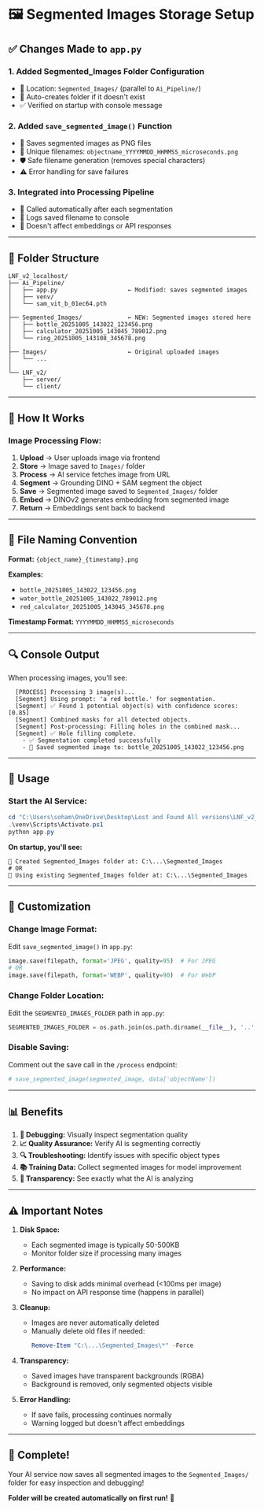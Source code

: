# 🖼️ Segmented Images Storage Setup

## ✅ Changes Made to `app.py`

### **1. Added Segmented_Images Folder Configuration**
   - 📁 Location: `Segmented_Images/` (parallel to `Ai_Pipeline/`)
   - 🔄 Auto-creates folder if it doesn't exist
   - ✅ Verified on startup with console message

### **2. Added `save_segmented_image()` Function**
   - 💾 Saves segmented images as PNG files
   - 🎯 Unique filenames: `objectname_YYYYMMDD_HHMMSS_microseconds.png`
   - 🛡️ Safe filename generation (removes special characters)
   - ⚠️ Error handling for save failures

### **3. Integrated into Processing Pipeline**
   - 🔗 Called automatically after each segmentation
   - 📝 Logs saved filename to console
   - 🎯 Doesn't affect embeddings or API responses

---

## 📂 Folder Structure

```
LNF_v2_localhost/
├── Ai_Pipeline/
│   ├── app.py                    ← Modified: saves segmented images
│   ├── venv/
│   └── sam_vit_b_01ec64.pth
│
├── Segmented_Images/             ← NEW: Segmented images stored here
│   ├── bottle_20251005_143022_123456.png
│   ├── calculator_20251005_143045_789012.png
│   └── ring_20251005_143108_345678.png
│
├── Images/                       ← Original uploaded images
│   └── ...
│
└── LNF_v2/
    ├── server/
    └── client/
```

---

## 🎯 How It Works

### **Image Processing Flow:**

1. **Upload** → User uploads image via frontend
2. **Store** → Image saved to `Images/` folder
3. **Process** → AI service fetches image from URL
4. **Segment** → Grounding DINO + SAM segment the object
5. **Save** → Segmented image saved to `Segmented_Images/` folder
6. **Embed** → DINOv2 generates embedding from segmented image
7. **Return** → Embeddings sent back to backend

---

## 📝 File Naming Convention

**Format:** `{object_name}_{timestamp}.png`

**Examples:**
- `bottle_20251005_143022_123456.png`
- `water_bottle_20251005_143022_789012.png`
- `red_calculator_20251005_143045_345678.png`

**Timestamp Format:** `YYYYMMDD_HHMMSS_microseconds`

---

## 🔍 Console Output

When processing images, you'll see:

```
  [PROCESS] Processing 3 image(s)...
  [Segment] Using prompt: 'a red bottle.' for segmentation.
  [Segment] ✅ Found 1 potential object(s) with confidence scores: [0.85]
  [Segment] Combined masks for all detected objects.
  [Segment] Post-processing: Filling holes in the combined mask...
  [Segment] ✅ Hole filling complete.
    - ✅ Segmentation completed successfully
    - 💾 Saved segmented image to: bottle_20251005_143022_123456.png
```

---

## 🚀 Usage

### **Start the AI Service:**

```powershell
cd "C:\Users\soham\OneDrive\Desktop\Lost and Found All versions\LNF_v2_localhost\Ai_Pipeline"
.\venv\Scripts\Activate.ps1
python app.py
```

**On startup, you'll see:**
```
📁 Created Segmented_Images folder at: C:\...\Segmented_Images
# OR
📁 Using existing Segmented_Images folder at: C:\...\Segmented_Images
```

---

## 🔧 Customization

### **Change Image Format:**
Edit `save_segmented_image()` in `app.py`:
```python
image.save(filepath, format='JPEG', quality=95)  # For JPEG
# OR
image.save(filepath, format='WEBP', quality=90)  # For WebP
```

### **Change Folder Location:**
Edit the `SEGMENTED_IMAGES_FOLDER` path in `app.py`:
```python
SEGMENTED_IMAGES_FOLDER = os.path.join(os.path.dirname(__file__), '..', 'MyCustomFolder')
```

### **Disable Saving:**
Comment out the save call in the `/process` endpoint:
```python
# save_segmented_image(segmented_image, data['objectName'])
```

---

## 📊 Benefits

1. **🐛 Debugging:** Visually inspect segmentation quality
2. **📈 Quality Assurance:** Verify AI is segmenting correctly
3. **🔍 Troubleshooting:** Identify issues with specific object types
4. **📚 Training Data:** Collect segmented images for model improvement
5. **🎨 Transparency:** See exactly what the AI is analyzing

---

## ⚠️ Important Notes

1. **Disk Space:**
   - Each segmented image is typically 50-500KB
   - Monitor folder size if processing many images

2. **Performance:**
   - Saving to disk adds minimal overhead (<100ms per image)
   - No impact on API response time (happens in parallel)

3. **Cleanup:**
   - Images are never automatically deleted
   - Manually delete old files if needed:
     ```powershell
     Remove-Item "C:\...\Segmented_Images\*" -Force
     ```

4. **Transparency:**
   - Saved images have transparent backgrounds (RGBA)
   - Background is removed, only segmented objects visible

5. **Error Handling:**
   - If save fails, processing continues normally
   - Warning logged but doesn't affect embeddings

---

## 🎉 Complete!

Your AI service now saves all segmented images to the `Segmented_Images/` folder for easy inspection and debugging!

**Folder will be created automatically on first run!** 🚀
